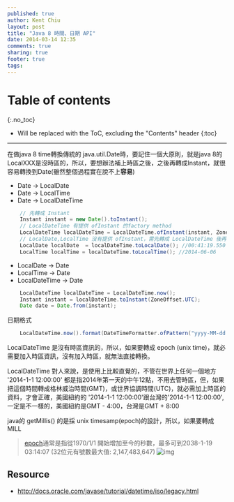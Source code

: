 ```yaml
---
published: true
author: Kent Chiu
layout: post
title: "Java 8 時間、日期 API"
date: 2014-03-14 12:35
comments: true
sharing: true
footer: true
tags: 
---
```




# Table of contents
{:.no_toc}

* Will be replaced with the ToC, excluding the "Contents" header
{:toc}

----------------------------------------------------------------



在做java 8 time轉換傳統的 java.util.Date時，要記住一個大原則，就是java 8的 LocalXXX是沒時區的，所以，要想辦法補上時區之後，之後再轉成Instant，就很容易轉換到Date(雖然整個過程實在說不上**容易**)

* Date -> LocalDate
* Date -> LocalTime
* Date -> LocalDateTime 


``` java
    // 先轉成 Instant
    Instant instant = new Date().toInstant();
    // LocalDateTime 有提供 ofInstant 的factory method
    LocalDateTime localDateTime = LocalDateTime.ofInstant(instant, ZoneId.systemDefault());  //2014-06-06T00:41:19.550 
    // LocalDate,LocalTime 沒有提供 ofInstant，需先轉成 LocalDateTime 後再 toLocalDate() 或 toLocalTime()
    LocalDate localDate  = localDateTime.toLocalDate(); //00:41:19.550
    LocalTime localTime = localDateTime.toLocalTime(); //2014-06-06

```

* LocalDate -> Date
* LocalTime -> Date
* LocalDateTime -> Date


``` java
    LocalDateTime localDateTime = LocalDateTime.now();
    Instant instant = localDateTime.toInstant(ZoneOffset.UTC);
    Date date = Date.from(instant);

```


日期格式


``` java
    LocalDateTime.now().format(DateTimeFormatter.ofPattern("yyyy-MM-dd HH:mm")); //2014-06-06 00:52

```

LocalDateTime 是沒有時區資訊的，所以，如果要轉成 epoch (unix time)，就必需要加入時區資訊，沒有加入時區，就無法直接轉換。

LocalDateTime 對人來說，是使用上比較直覺的，不管在世界上任何一個地方 '2014-1-1 12:00:00' 都是指2014年第一天的中午12點，不用去管時區，但，如果把這個時間轉成格林威治時間(GMT)，或世界協調時間(UTC)，就必需加上時區的資料，才會正確，美國紐約的 '2014-1-1 12:00:00'跟台灣的'2014-1-1 12:00:00', 一定是不一樣的，美國紐約是GMT - 4:00，台灣是GMT + 8:00

java的 getMillis() 的是採 unix timesamp(epoch)的設計，所以，如果要轉成 MILL


> [epoch](http://www.computerhope.com/jargon/e/epoch.htm)通常是指從1970/1/1 開始增加至今的秒數，最多可到2038-1-19 03:14:07 (32位元有號數最大值: 2,147,483,647)
> ![img](http://en.wikipedia.org/wiki/Year_2038_problem#mediaviewer/File:Year_2038_problem.gif)


## Resource
- <http://docs.oracle.com/javase/tutorial/datetime/iso/legacy.html>
